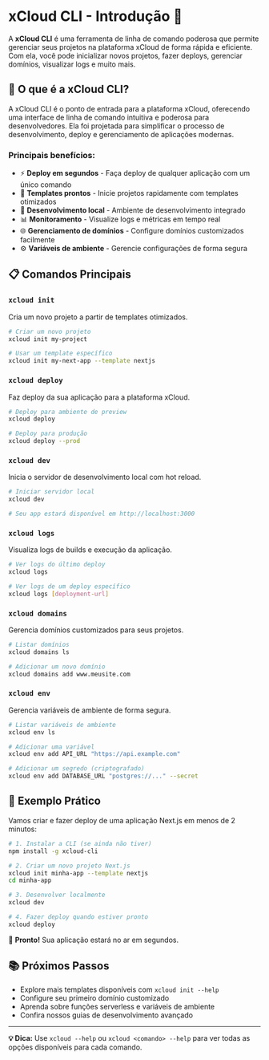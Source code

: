 # xCloud CLI - Introdução 🚀

A **xCloud CLI** é uma ferramenta de linha de comando poderosa que permite gerenciar seus projetos na plataforma xCloud de forma rápida e eficiente. Com ela, você pode inicializar novos projetos, fazer deploys, gerenciar domínios, visualizar logs e muito mais.

## 🎯 O que é a xCloud CLI?

A xCloud CLI é o ponto de entrada para a plataforma xCloud, oferecendo uma interface de linha de comando intuitiva e poderosa para desenvolvedores. Ela foi projetada para simplificar o processo de desenvolvimento, deploy e gerenciamento de aplicações modernas.

### Principais benefícios:

- ⚡ **Deploy em segundos** - Faça deploy de qualquer aplicação com um único comando
- 🎨 **Templates prontos** - Inicie projetos rapidamente com templates otimizados
- 🔄 **Desenvolvimento local** - Ambiente de desenvolvimento integrado
- 📊 **Monitoramento** - Visualize logs e métricas em tempo real
- 🌐 **Gerenciamento de domínios** - Configure domínios customizados facilmente
- ⚙️ **Variáveis de ambiente** - Gerencie configurações de forma segura

## 📋 Comandos Principais

### `xcloud init`
Cria um novo projeto a partir de templates otimizados.

```bash
# Criar um novo projeto
xcloud init my-project

# Usar um template específico
xcloud init my-next-app --template nextjs
```

### `xcloud deploy`
Faz deploy da sua aplicação para a plataforma xCloud.

```bash
# Deploy para ambiente de preview
xcloud deploy

# Deploy para produção
xcloud deploy --prod
```

### `xcloud dev`
Inicia o servidor de desenvolvimento local com hot reload.

```bash
# Iniciar servidor local
xcloud dev

# Seu app estará disponível em http://localhost:3000
```

### `xcloud logs`
Visualiza logs de builds e execução da aplicação.

```bash
# Ver logs do último deploy
xcloud logs

# Ver logs de um deploy específico
xcloud logs [deployment-url]
```

### `xcloud domains`
Gerencia domínios customizados para seus projetos.

```bash
# Listar domínios
xcloud domains ls

# Adicionar um novo domínio
xcloud domains add www.meusite.com
```

### `xcloud env`
Gerencia variáveis de ambiente de forma segura.

```bash
# Listar variáveis de ambiente
xcloud env ls

# Adicionar uma variável
xcloud env add API_URL "https://api.example.com"

# Adicionar um segredo (criptografado)
xcloud env add DATABASE_URL "postgres://..." --secret
```

## 🚀 Exemplo Prático

Vamos criar e fazer deploy de uma aplicação Next.js em menos de 2 minutos:

```bash
# 1. Instalar a CLI (se ainda não tiver)
npm install -g xcloud-cli

# 2. Criar um novo projeto Next.js
xcloud init minha-app --template nextjs
cd minha-app

# 3. Desenvolver localmente
xcloud dev

# 4. Fazer deploy quando estiver pronto
xcloud deploy
```

🎉 **Pronto!** Sua aplicação estará no ar em segundos.

## 📚 Próximos Passos

- Explore mais templates disponíveis com `xcloud init --help`
- Configure seu primeiro domínio customizado
- Aprenda sobre funções serverless e variáveis de ambiente
- Confira nossos guias de desenvolvimento avançado

---

**💡 Dica:** Use `xcloud --help` ou `xcloud <comando> --help` para ver todas as opções disponíveis para cada comando.